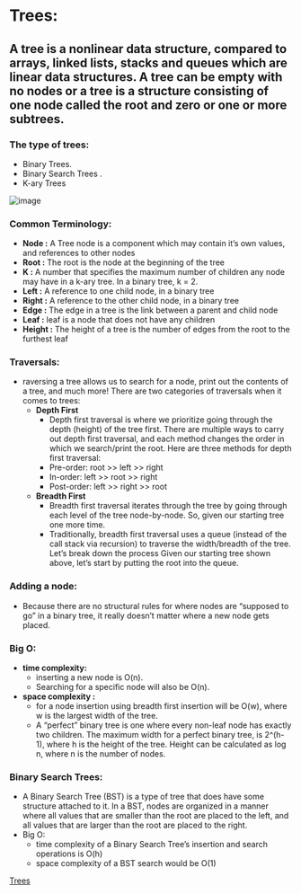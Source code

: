 # Trees:
## A tree is a nonlinear data structure, compared to arrays, linked lists, stacks and queues which are linear data structures. A tree can be empty with no nodes or a tree is a structure consisting of one node called the root and zero or one or more subtrees.

### The type of trees:
  - Binary Trees.
  - Binary Search Trees .
  - K-ary Trees

   ![image](https://user-images.githubusercontent.com/79833733/125485036-db8478d0-3f31-4c3b-a1a8-ba01cc4d7c54.png)


### Common Terminology:
  - **Node :** A Tree node is a component which may contain it’s own values, and references to other nodes
  - **Root :** The root is the node at the beginning of the tree
  - **K :** A number that specifies the maximum number of children any node may have in a k-ary tree. In a binary tree, k = 2.
  - **Left :** A reference to one child node, in a binary tree
  - **Right :** A reference to the other child node, in a binary tree
  - **Edge :** The edge in a tree is the link between a parent and child node
  - **Leaf :** leaf is a node that does not have any children
  - **Height :** The height of a tree is the number of edges from the root to the furthest leaf

### Traversals:
 - raversing a tree allows us to search for a node, print out the contents of a tree, and much more! There are two categories of traversals when it comes to trees:
    - **Depth First**
      - Depth first traversal is where we prioritize going through the depth (height) of the tree first. There are multiple ways to carry out depth first traversal, and each method changes the order in which we search/print the root. Here are three methods for depth first traversal:
       -  Pre-order: root >> left >> right
       - In-order: left >> root >> right
       - Post-order: left >> right >> root
    - **Breadth First**
      - Breadth first traversal iterates through the tree by going through each level of the tree node-by-node. So, given our starting tree one more time.
      - Traditionally, breadth first traversal uses a queue (instead of the call stack via recursion) to traverse the width/breadth of the tree. Let’s break down the process Given our starting tree shown above, let’s start by putting the root into the queue.


### Adding a node:
  - Because there are no structural rules for where nodes are “supposed to go” in a binary tree, it really doesn’t matter where a new node gets placed.

### Big O:
- **time complexity:**
  - inserting a new node is O(n).
  - Searching for a specific node will also be O(n).
- **space complexity :**
  - for a node insertion using breadth first insertion will be O(w), where w is the largest width of the tree.
  - A “perfect” binary tree is one where every non-leaf node has exactly two children. The maximum width for a perfect binary tree, is 2^(h-1), where h is the height of the tree. Height can be calculated as log n, where n is the number of nodes.

### Binary Search Trees:
- A Binary Search Tree (BST) is a type of tree that does have some structure attached to it. In a BST, nodes are organized in a manner where all values that are smaller than the root are placed to the left, and all values that are larger than the root are placed to the right.
- Big O:
  - time complexity of a Binary Search Tree’s insertion and search operations is O(h)
  -  space complexity of a BST search would be O(1)


[Trees](https://codefellows.github.io/common_curriculum/data_structures_and_algorithms/Code_401/class-15/resources/Trees.html)





